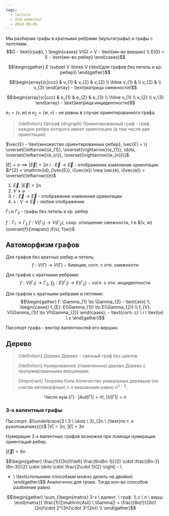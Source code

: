 ```yaml
---
tags:
  - lecture
  - 2nd-semester
  - 2024-09-05
---
```

Мы разбирам графы в кратными ребрами (мультиграфы) и графы с пелтлями.
$$G - \text{граф}, \ \begin{cases}
V(G) = V - \text{мн-во вершин} \\
E(G) = E - \text{мн-во ребер}
\end{cases}$$

$$\begin{gather}
E \subset V \times V (\text{для графов без петель и кр. ребер})
\end{gather}$$

$$\begin{array}{c|ccc}
 & v_{1} & v_{2} & v_{2} \\
\hline v_{1} &  \\
v_{2} &  \\
v_{3}
\end{array} - \text{матрица смежности}$$

$$\begin{array}{c|ccc}
 & e_{1} & e_{2} & e_{3} \\
\hline v_{1} \\
v_{2} \\
v_{3}
\end{array} - \text{матрица инцидентности}$$

$e_{1} = (v, w)$ и $e_{2} = (w, v)$ - не равны в случае ориентированного графа.

> [!definition] Орграф (dirgraph)
> Ориентированный граф - граф, каждое ребро которого имеет ориентацию (в том числе две ориентации).

$\vec{E} - \text{множество ориентированных ребер}, \vec{E} = \{ \overset{\leftarrow}{e_{1}}, \overset{\rightarrow}{e_{1}}, \dots, \overset{\leftarrow}{e_{n}}, \overset{\rightarrow}{e_{n}}\}$.

$|E| = n \implies |\vec{E}| = 2n$
$i: \vec{E} \to \vec{E}$ - отображение изменения ориентации
$i^{2} = \mathrm{Id}_{\vec{E}}, i(\vec{e}) \neq \vec{e}, i(\vec{e}) = \overset{\leftarrow}{e}$

1. $\vec{E}$, $|\vec{E}| = 2n$
2. $V \neq \varnothing$
3. $i: \vec{E} \to \vec{E}$ - отображение изменения ориентации
4. $s: V \to \vec{E}$ - любое отображение

$\Gamma_{1}$ и $\Gamma_{2}$ - графы без петель и кр. ребер

$f: \Gamma_{1} \to \Gamma_{2}$
$f: V(\Gamma_{1}) \to V(\Gamma_{2})$, сохр. отношение смежности, т.е $(v, w) \overset{f}{\mapsto} (f(v), f(w))$

## Автоморфизм графов

Для графов без кратных ребер и петель:
$$f: V(\Gamma) \to V(\Gamma) - \text{биекция, согл. с отн. смежности}$$

Для графов с кратными ребрами:
$$f: V(\Gamma_{1}) \to \Gamma_{2}, \ f_{E}: E(\Gamma_{1}) \to E(\Gamma_{2}) - \text{согл. с отн. инцидентности}$$

Для графом с кратными ребрами и петлями:
$$\begin{gather}
f: \Gamma_{1} \to \Gamma_{2} - \text{это} \\
\begin{cases}
f_{E}: E(\Gamma_{1}) \to E(\Gamma_{2}) \\
f_{V}: V(\Gamma_{1}) \to V(\Gamma_{2})
\end{cases}, - \text{согл. с} \ i \ \text{и} \ s
\end{gather}$$

Пасспорт графа - вектор валентностей его вершин.

## Дерево

> [!definition] Дерево
> Дерево - связный граф без циклов.

> [!definition] Нумерованное (помеченное) дерево
> Дерево с пронумерованными вершинами.

> [!impotrant] Теорема Кэли
> Количество уникальных деревьев (не считая автоморфные) с $n$ вершинами равно $n^{n-2}$.

$$\text{Число нум.}(\Gamma) \cdot |Aut(\Gamma)| = n!, \ |V(\Gamma)| = n$$

### 3-х валентные графы

Пасспорт: $(\underbrace{3 \ 3 \ \dots \ 3}_{2n \ (\text{по т. о рукопожатиях})})$
$|V| = 2n, \ |E| = 3n$

Нумерация 3-х валентных графов возножна при помощи нумерации ориентаций ребер.

$|\vec{E}| = 6n$

$$\begin{gather}
\frac{1}{(3n)!}\left( \frac{6n(6n-1)}{2} \cdot \frac{(6n-2)(6n-3)}{2} \cdot \dots \cdot \frac{2\cdot 1}{2} \right) - \\
- \ \text{столькими способами можно делить на двойки}
\end{gather}$$
Аналогично для троек. Тогда кол-во способов разбиения равно

$$\begin{gather}
\sum_{\begin{matrix}
3-х \ валент. \ граф. \\
с \ n \ верш.
\end{matrix}} \frac{1}{|\mathrm{Aut} \ \Gamma|} = \frac{(6n)!}{(3n)!(2n)!\cdot 2^{3n}\cdot 3^{2n}} \\
\end{gather}$$
